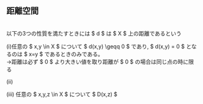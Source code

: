 











## 距離空間

<br>
以下の3つの性質を満たすときには $ d $ は $ X $ 上の距離であるという

(i)任意の $ x,y \in X $ について $ d(x,y) \geqq 0 $ であり, $ d(x,y) = 0 $ となるのは $ x=y $ であるときのみである。<br>
→距離は必ず $ 0 $ より大きい値を取り距離が $ 0 $ の場合は同じ点の時に限る

(ii)

(iii) 任意の $ x,y,z \in X $ について $ D(x,z) $